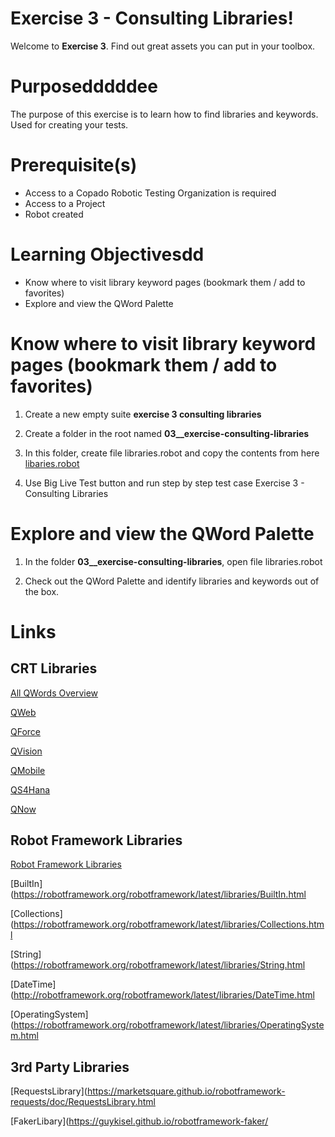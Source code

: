 # Exercise 3 - Consulting Libraries!

Welcome to **Exercise 3**. Find out great assets you can put in your toolbox.

# Purposedddddee

The purpose of this exercise is to learn how to find libraries and keywords. Used for creating your tests.

# Prerequisite(s)

- Access to a Copado Robotic Testing Organization is required
- Access to a Project
- Robot created

# Learning Objectivesdd

- Know where to visit library keyword pages (bookmark them / add to favorites)
- Explore and view the QWord Palette

# Know where to visit library keyword pages (bookmark them / add to favorites)

1. Create a new empty suite **exercise 3 consulting libraries**

2. Create a folder in the root named **03__exercise-consulting-libraries**

3. In this folder, create file libraries.robot and copy the contents from here [libaries.robot](libraries.robot)

4. Use Big Live Test button and run step by step test case Exercise 3 - Consulting Libraries

# Explore and view the QWord Palette

1. In the folder **03__exercise-consulting-libraries**, open file libraries.robot

2. Check out the QWord Palette and identify libraries and keywords out of the box.

# Links

## CRT Libraries

[All QWords Overview](https://docs.copado.com/articles/#!copado-robotic-testing-publication/all-qwords)

[QWeb](https://docs.copado.com/resources/Storage/copado-robotic-testing-publication/CRT%20Site/qwords-reference/current/qwords/_attachments/QWeb.html)

[QForce](https://docs.copado.com/resources/Storage/copado-robotic-testing-publication/CRT%20Site/qwords-reference/current/qwords/_attachments/QForce.html)

[QVision](https://docs.copado.com/resources/Storage/copado-robotic-testing-publication/CRT%20Site/qwords-reference/current/qwords/_attachments/QVision.html)

[QMobile](https://docs.copado.com/resources/Storage/copado-robotic-testing-publication/CRT%20Site/qwords-reference/current/qwords/_attachments/QMobile.html)

[QS4Hana](https://docs.copado.com/resources/Storage/copado-robotic-testing-publication/CRT%20Site/qwords-reference/current/qwords/_attachments/QS4Hana.html)

[QNow](https://docs.copado.com/resources/Storage/copado-robotic-testing-publication/CRT%20Site/qwords-reference/current/qwords/_attachments/QNow.html)

## Robot Framework Libraries

[Robot Framework Libraries](https://robotframework.org/?tab=builtin#resources)

[BuiltIn](https://robotframework.org/robotframework/latest/libraries/BuiltIn.html

[Collections](https://robotframework.org/robotframework/latest/libraries/Collections.html

[String](https://robotframework.org/robotframework/latest/libraries/String.html

[DateTime](http://robotframework.org/robotframework/latest/libraries/DateTime.html

[OperatingSystem](https://robotframework.org/robotframework/latest/libraries/OperatingSystem.html

## 3rd Party Libraries

[RequestsLibrary](https://marketsquare.github.io/robotframework-requests/doc/RequestsLibrary.html

[FakerLibary](https://guykisel.github.io/robotframework-faker/